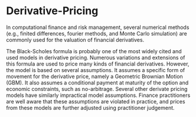 # Derivative-Pricing
In computational finance and risk management, several numerical methods (e.g., finited differences, fourier methods, and Monte Carlo simulation) are commonly used for the valuation of financial derivatives.

The Black-Scholes formula is probably one of the most widely cited and used models in derivative pricing. Numerous variations and extensions of this formula are used to price many kinds of financial derivatives. However, the model is based on several assumptions. It assumes a specific form of movement for the derivative price, namely a Geometric Brownian Motion (GBM). It also assumes a conditional payment at maturity of the option and economic constraints, such as no-arbitrage. Several other derivate pricing models have similarly impractical model assumptions. Finance practitioners are well aware that these assumptions are violated in practice, and prices from these models are further adjusted using practitioner judgement.